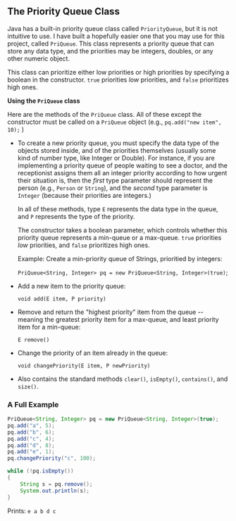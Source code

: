 ## The Priority Queue Class

Java has a built-in priority queue class called `PriorityQueue`, but it is not intuitive to use.  I have built a hopefully easier one that you may use for this project, called `PriQueue`.  This class represents a priority queue that can store any data type, and the priorities may be integers, doubles, or any other numeric object.

This class can prioritize either low priorities or high priorities by specifying a boolean in the constructor. `true` priorities *low* priorities, and `false` prioritizes high ones.

**Using the `PriQueue` class**

Here are the methods of the `PriQueue` class.  All of these except the constructor must be called on a `PriQueue` object (e.g., `pq.add("new item", 10);` )

- To create a new priority queue, you must specify the data type of the objects stored inside, and of the priorities themselves (usually some kind of number type, like Integer or Double).  For instance, if you are implementing a priority queue of people waiting to see a doctor, and the receptionist assigns them all an integer priority according to how urgent their situation is, then the *first* type parameter should represent the person (e.g., `Person` or `String`), and the *second* type parameter is `Integer` (because their priorities are integers.)

  In all of these methods, type `E` represents the data type in the queue, and `P` represents the type of the priority.

  The constructor takes a boolean parameter, which controls whether this priority queue represents a min-queue or a max-queue.  `true` priorities *low* priorities, and `false` prioritizes high ones. 

  Example: Create a min-priority queue of Strings, prioritied by integers:
  
  `PriQueue<String, Integer> pq = new PriQueue<String, Integer>(true)`;

- Add a new item to the priority queue:

  `void add(E item, P priority)`

- Remove and return the "highest priority" item from the queue -- meaning the greatest priority item for a max-queue, and least priority item for a min-queue:
  
  `E remove()`

- Change the priority of an item already in the queue:

  `void changePriority(E item, P newPriority)`

- Also contains the standard methods `clear()`, `isEmpty()`, `contains()`, and `size()`.

### A Full Example

```java
PriQueue<String, Integer> pq = new PriQueue<String, Integer>(true);
pq.add("a", 5);
pq.add("b", 6);
pq.add("c", 4);
pq.add("d", 8);
pq.add("e", 1);
pq.changePriority("c", 100);

while (!pq.isEmpty())
{
    String s = pq.remove();
    System.out.println(s);
}
```

Prints: `e a b d c`
